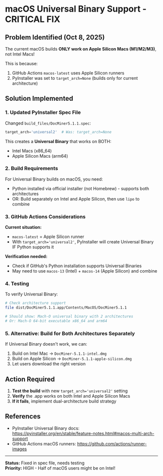 # macOS Universal Binary Support - CRITICAL FIX

## Problem Identified (Oct 8, 2025)

The current macOS builds **ONLY work on Apple Silicon Macs (M1/M2/M3)**, not Intel Macs!

This is because:
1. GitHub Actions `macos-latest` uses Apple Silicon runners
2. PyInstaller was set to `target_arch=None` (builds only for current architecture)

## Solution Implemented

### 1. Updated PyInstaller Spec File
Changed `build_files/DocMiner5.1.1.spec`:
```python
target_arch='universal2'  # Was: target_arch=None
```

This creates a **Universal Binary** that works on BOTH:
- Intel Macs (x86_64)
- Apple Silicon Macs (arm64)

### 2. Build Requirements

For Universal Binary builds on macOS, you need:
- Python installed via official installer (not Homebrew) - supports both architectures
- OR: Build separately on Intel and Apple Silicon, then use `lipo` to combine

### 3. GitHub Actions Considerations

**Current situation:**
- `macos-latest` = Apple Silicon runner
- With `target_arch='universal2'`, PyInstaller will create Universal Binary IF Python supports it

**Verification needed:**
- Check if GitHub's Python installation supports Universal Binaries
- May need to use `macos-13` (Intel) + `macos-14` (Apple Silicon) and combine

### 4. Testing

To verify Universal Binary:
```bash
# Check architecture support
file dist/DocMiner5.1.1.app/Contents/MacOS/DocMiner5.1.1

# Should show: Mach-O universal binary with 2 architectures
# Or: Mach-O 64-bit executable x86_64 and arm64
```

### 5. Alternative: Build for Both Architectures Separately

If Universal Binary doesn't work, we can:
1. Build on Intel Mac → `DocMiner-5.1.1-intel.dmg`
2. Build on Apple Silicon → `DocMiner-5.1.1-apple-silicon.dmg`
3. Let users download the right version

## Action Required

1. **Test the build** with new `target_arch='universal2'` setting
2. **Verify** the .app works on both Intel and Apple Silicon Macs
3. **If it fails**, implement dual-architecture build strategy

## References

- PyInstaller Universal Binary docs: https://pyinstaller.org/en/stable/feature-notes.html#macos-multi-arch-support
- GitHub Actions macOS runners: https://github.com/actions/runner-images

---

**Status:** Fixed in spec file, needs testing  
**Priority:** HIGH - Half of macOS users might be on Intel!
